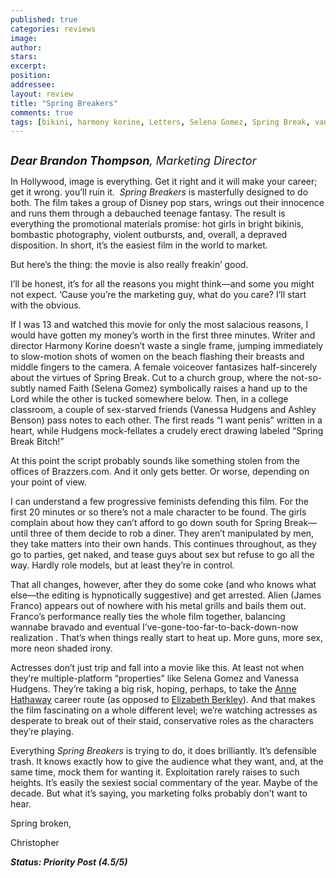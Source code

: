 ```yaml
---
published: true
categories: reviews
image:
author: 
stars: 
excerpt: 
position: 
addressee: 
layout: review
title: "Spring Breakers"
comments: true
tags: [bikini, harmony korine, Letters, Selena Gomez, Spring Break, vanessa hudgens]
---
```

<div><p><span class="full-image-block ssNonEditable"><span><a href="/letters/2013/3/28/spring-breakers.html"><img src="http://static.squarespace.com/static/5005f6bcc4aa41161b33e89e/5329cf1fe4b07c068ebf74de/5329cf1fe4b07c068ebf7801/1364485727717/Spring%20Breakers.jpg" alt="" /></a></span></span></p>
<p><em style="font-size:130%;"><strong>Dear Brandon Thompson</strong>, Marketing Director </em></p>
<p>In Hollywood, image is everything. Get it right and it will make your career; get it wrong. you&rsquo;ll ruin it. &nbsp;<em>Spring Breakers </em>is masterfully designed to do both. The film takes a group of Disney pop stars, wrings out their innocence and runs them through a debauched teenage fantasy. The result is everything the promotional materials promise: hot girls in bright bikinis, bombastic photography, violent outbursts, and, overall, a depraved disposition. In short, it&rsquo;s the easiest film in the world to market.</p>
<p>But here&rsquo;s the thing: the movie is also really freakin&rsquo; good.</p>
<p>I&rsquo;ll be honest, it&rsquo;s for all the reasons you might think&mdash;and some you might not expect. &lsquo;Cause you&rsquo;re the marketing guy, what do you care? I&rsquo;ll start with the obvious.</p>
<p>If I was 13 and watched this movie for only the most salacious reasons, I would have gotten my money&rsquo;s worth in the first three minutes. Writer and director Harmony Korine doesn&rsquo;t waste a single frame, jumping immediately to slow-motion shots of women on the beach flashing their breasts and middle fingers to the camera. A female voiceover fantasizes half-sincerely about the virtues of Spring Break. Cut to a church group, where the not-so-subtly named Faith (Selena Gomez) symbolically raises a hand up to the Lord while the other is tucked somewhere below. Then, in a college classroom, a couple of sex-starved friends (Vanessa Hudgens and Ashley Benson) pass notes to each other. The first reads &ldquo;I want penis&rdquo; written in a heart, while Hudgens mock-fellates a crudely erect drawing labeled &ldquo;Spring Break Bitch!&rdquo;&nbsp;</p>
<p>At this point the script probably sounds like something stolen from the offices of Brazzers.com. And it only gets better. Or worse, depending on your point of view.</p>
<p>I can understand a few progressive feminists defending this film. For the first 20 minutes or so there&rsquo;s not a male character to be found. The girls complain about how they can&rsquo;t afford to go down south for Spring Break&mdash;until three of them decide to rob a diner. They aren&rsquo;t manipulated by men, they take matters into their own hands. This continues throughout, as they go to parties, get naked, and tease guys about sex but refuse to go all the way. Hardly role models, but at least they&rsquo;re in control.</p>
<p>That all changes, however, after they do some coke (and who knows what else&mdash;the editing is hypnotically suggestive) and get arrested. Alien (James Franco) appears out of nowhere with his metal grills and bails them out. Franco&rsquo;s performance really ties the whole film together, balancing wannabe bravado and eventual I&rsquo;ve-gone-too-far-to-back-down-now realization . That&rsquo;s when things really start to heat up. More guns, more sex, more neon shaded irony.</p>
<p>Actresses don&rsquo;t just trip and fall into a movie like this. At least not when they&rsquo;re multiple-platform &ldquo;properties&rdquo; like Selena Gomez and Vanessa Hudgens. They&rsquo;re taking a big risk, hoping, perhaps, to take the <a href="http://www.imdb.com/title/tt0285175/?ref_=sr_1">Anne Hathaway</a> career route (as opposed to <a href="http://www.imdb.com/title/tt0114436/?ref_=sr_1">Elizabeth Berkley</a>). And that makes the film fascinating on a whole different level; we&rsquo;re watching actresses as desperate to break out of their staid, conservative roles as the characters they&rsquo;re playing.</p>
<p>Everything <em>Spring Breakers</em> is trying to do, it does brilliantly. It&rsquo;s defensible trash. It knows exactly how to give the audience what they want, and, at the same time, mock them for wanting it. Exploitation rarely raises to such heights. It&rsquo;s easily the sexiest social commentary of the year. Maybe of the decade. But what it&rsquo;s saying, you marketing folks probably don&rsquo;t want to hear.</p>
<p>Spring broken,</p>
<p>Christopher</p>
<p><strong><em>Status: Priority Post (4.5/5)</em></strong></p></div>
